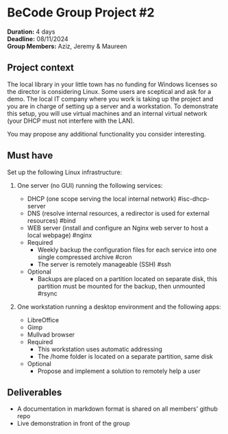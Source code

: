 # BeCode Group Project #2

**Duration:** 4 days   
**Deadline:** 08/11/2024    
**Group Members:** Aziz, Jeremy & Maureen    

## Project context

The local library in your little town has no funding for Windows licenses so the director is considering Linux. Some users are sceptical and ask for a demo. The local IT company where you work is taking up the project and you are in charge of setting up a server and a workstation. To demonstrate this setup, you will use virtual machines and an internal virtual network (your DHCP must not interfere with the LAN).

You may propose any additional functionality you consider interesting.

## Must have

Set up the following Linux infrastructure:

1. One server (no GUI) running the following services:
    - DHCP (one scope serving the local internal network) #isc-dhcp-server
    - DNS (resolve internal resources, a redirector is used for external resources) #bind
    - WEB server (install and configure an Nginx web server to host a local webpage) #nginx
    - Required
        - Weekly backup the configuration files for each service into one single compressed archive #cron
        - The server is remotely manageable (SSH) #ssh
    - Optional
        - Backups are placed on a partition located on separate disk, this partition must be mounted for the backup, then unmounted #rsync

2. One workstation running a desktop environment and the following apps:
    - LibreOffice
    - Gimp
    - Mullvad browser
    - Required
        - This workstation uses automatic addressing
        - The /home folder is located on a separate partition, same disk
    - Optional
        - Propose and implement a solution to remotely help a user

## Deliverables

- A documentation in markdown format is shared on all members' github repo
- Live demonstration in front of the group